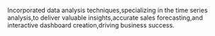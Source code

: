 Incorporated data analysis techniques,specializing in the time series analysis,to deliver valuable insights,accurate sales forecasting,and interactive dashboard creation,driving business success.
